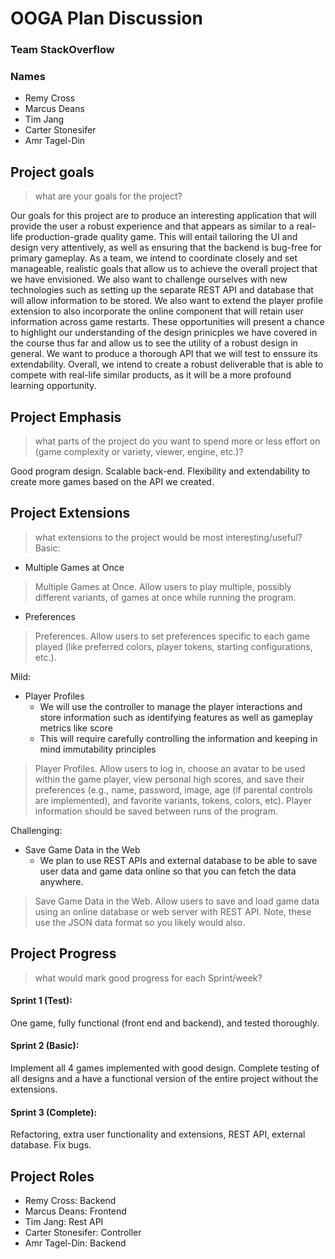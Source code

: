 # OOGA Plan Discussion

### Team StackOverflow

### Names

* Remy Cross
* Marcus Deans
* Tim Jang
* Carter Stonesifer
* Amr Tagel-Din

## Project goals

> what are your goals for the project?

Our goals for this project are to produce an interesting application that will provide the user a
robust experience and that appears as similar to a real-life production-grade quality game. This
will entail tailoring the UI and design very attentively, as well as ensuring that the backend is
bug-free for primary gameplay. As a team, we intend to coordinate closely and set manageable,
realistic goals that allow us to achieve the overall project that we have envisioned. We also want
to challenge ourselves with new technologies such as setting up the separate REST API and database
that will allow information to be stored. We also want to extend the player profile extension to
also incorporate the online component that will retain user information across game restarts. These
opportunities will present a chance to highlight our understanding of the design prinicples we have
covered in the course thus far and allow us to see the utility of a robust design in general. We
want to produce a thorough API that we will test to enssure its extendability. Overall, we intend to
create a robust deliverable that is able to compete with real-life similar products, as it will be a
more profound learning opportunity.

## Project Emphasis

> what parts of the project do you want to spend more or less effort on (game complexity or variety, viewer, engine, etc.)?

Good program design. Scalable back-end. Flexibility and extendability to create more games based on
the API we created.

## Project Extensions

> what extensions to the project would be most interesting/useful? Basic:

* Multiple Games at Once

> Multiple Games at Once. Allow users to play multiple, possibly different variants, of games at once while running the program.

* Preferences

> Preferences. Allow users to set preferences specific to each game played (like preferred colors, player tokens, starting configurations, etc.).

Mild:

* Player Profiles
    * We will use the controller to manage the player interactions and store information such as
      identifying features as well as gameplay metrics like score
    * This will require carefully controlling the information and keeping in mind immutability
      principles

> Player Profiles. Allow users to log in, choose an avatar to be used within the game player, view personal high scores, and save their preferences (e.g., name, password, image, age (if parental controls are implemented), and favorite variants, tokens, colors, etc). Player information should be saved between runs of the program.

Challenging:

* Save Game Data in the Web
    * We plan to use REST APIs and external database to be able to save user data and game data
      online so that you can fetch the data anywhere.

> Save Game Data in the Web. Allow users to save and load game data using an online database or web server with REST API. Note, these use the JSON data format so you likely would also.

## Project Progress

> what would mark good progress for each Sprint/week?

#### Sprint 1 (Test):

One game, fully functional (front end and backend), and tested thoroughly.

#### Sprint 2 (Basic):

Implement all 4 games implemented with good design. Complete testing of all designs and a have a
functional version of the entire project without the extensions.

#### Sprint 3 (Complete):

Refactoring, extra user functionality and extensions, REST API, external database. Fix bugs.

## Project Roles

* Remy Cross: Backend
* Marcus Deans: Frontend
* Tim Jang: Rest API
* Carter Stonesifer: Controller
* Amr Tagel-Din: Backend